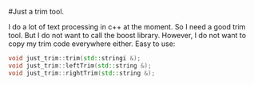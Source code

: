 
#Just a trim tool.

I do a lot of text processing in c++ at the moment. So I need a good trim tool. But I do not want to call the boost library. However, I do not want to copy my trim code everywhere either. 
Easy to use:

```c++
void just_trim::trim(std::stringi &);
void just_trim::leftTrim(std::string &);
void just_trim::rightTrim(std::string &);
```
